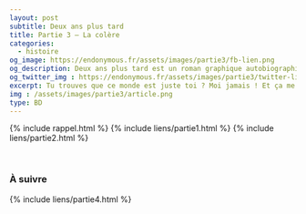 ```yaml
---
layout: post
subtitle: Deux ans plus tard
title: Partie 3 — La colère
categories:
  - histoire
og_image: https://endonymous.fr/assets/images/partie3/fb-lien.png
og_description: Deux ans plus tard est un roman graphique autobiographique sur l'endométriose.
og_twitter_img : https://endonymous.fr/assets/images/partie3/twitter-lien.png
excerpt: Tu trouves que ce monde est juste toi ? Moi jamais ! Et ça me met terriblement en colère ! Viens t'énerver avec moi que je me sente moins seule en lisant la partie trois de Deux ans plus tard ! Grrr…
img : /assets/images/partie3/article.png
type: BD
---
```

{% include rappel.html %}
{% include liens/partie1.html %}
{% include liens/partie2.html %}

<img src="/assets/images/partie3/03- (1).png" alt="">
<img src="/assets/images/partie3/03- (2).png" alt="">
<img src="/assets/images/partie3/03- (3).png" alt="">
<img src="/assets/images/partie3/03- (4).png" alt="">
<img src="/assets/images/partie3/03- (5).png" alt="">
<img src="/assets/images/partie3/03- (6).png" alt="">
<img src="/assets/images/partie3/03- (7).png" alt="">
<img src="/assets/images/partie3/03- (8).png" alt="">
<img src="/assets/images/partie3/03- (9).png" alt="">
<img src="/assets/images/partie3/03- (10).png" alt="">
<img src="/assets/images/partie3/03- (11).png" alt="">
<img src="/assets/images/partie3/03- (12).png" alt="">
<img src="/assets/images/partie3/03- (13).png" alt="">
<img src="/assets/images/partie3/03- (14).png" alt="">
<img src="/assets/images/partie3/03- (15).png" alt="">
<img src="/assets/images/partie3/03- (16).png" alt="">
<img src="/assets/images/partie3/03- (17).png" alt="">
<img src="/assets/images/partie3/03- (18).png" alt="">
<img src="/assets/images/partie3/03- (19).png" alt="">
<img src="/assets/images/partie3/03- (20).png" alt="">
<img src="/assets/images/partie3/03- (21).png" alt="">
<img src="/assets/images/partie3/03- (22).png" alt="">
<img src="/assets/images/partie3/03- (23).png" alt="">

<h3>À suivre</h3>
{% include liens/partie4.html %}
